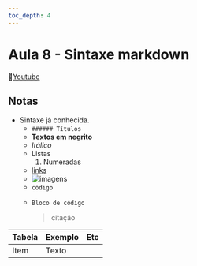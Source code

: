 ```yaml
---
toc_depth: 4
---
```


# Aula 8 - Sintaxe markdown
🔗[Youtube](https://www.youtube.com/embed/SOXWdGwV8t4)

## Notas
- Sintaxe já conhecida.
	- `###### Títulos`
	- **Textos em negrito**
	- *Itálico*
	- Listas
		1. Numeradas
	- [links](https://www.youtube.com/embed/SOXWdGwV8t4)
	- ![imagens](https://www.galodigital.com.br/w/images/thumb/e/eb/Escudo_do_Galo_1950.jpg/250px-Escudo_do_Galo_1950.jpg)
	- `código`
	- ```
	  Bloco de código
	  ```
	  > citação
	  
	  

| Tabela | Exemplo | Etc |
| ------ | ------- | --- |
| Item   | Texto   |     |

